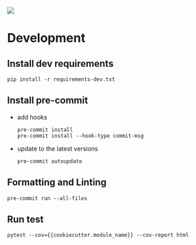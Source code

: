 ![](https://img.shields.io/badge/code%20style-black-000000.svg)

# Development

## Install dev requirements
```shell
pip install -r requirements-dev.txt
```

## Install pre-commit
- add hooks
  ```shell
  pre-commit install
  pre-commit install --hook-type commit-msg
  ```
- update to the latest versions 
  ```shell
  pre-commit autoupdate
  ```

## Formatting and Linting
```shell
pre-commit run --all-files
```

## Run test
```shell
pytest --cov={{cookiecutter.module_name}} --cov-report html
```
